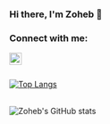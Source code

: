 ### Hi there, I'm Zoheb 👋


### Connect with me:
[<img align="left" alt="codeSTACKr | LinkedIn" width="22px" src="https://cdn.jsdelivr.net/npm/simple-icons@v3/icons/linkedin.svg" />][linkedin]
<br/>
<br/>

<!--START_SECTION:activity-->
[![Top Langs](https://github-readme-stats.vercel.app/api/top-langs/?username=ZohebShaikh&layout=compact)](https://github.com/anuraghazra/github-readme-stats)
<br/>
<br/>

![Zoheb's GitHub stats](https://github-readme-stats.vercel.app/api?username=ZohebShaikh&count_private=true)

<!--END_SECTION:activity-->

<!--
**ZohebShaikh/ZohebShaikh** is a ✨ _special_ ✨ repository because its `README.md` (this file) appears on your GitHub profile.

Here are some ideas to get you started:

-->
[linkedin]:https://www.linkedin.com/in/zohebshaikh18/
